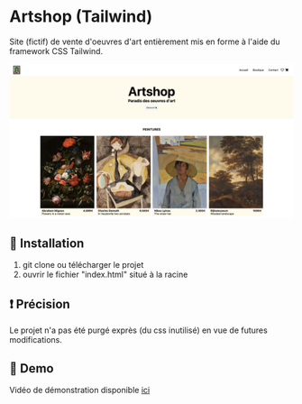 # Artshop (Tailwind)

Site (fictif) de vente d'oeuvres d'art entièrement mis en forme à l'aide du framework CSS Tailwind.

![Screenshot](screenshot.png)

## 🚀 Installation

1. git clone ou télécharger le projet
2. ouvrir le fichier "index.html" situé à la racine

## :exclamation: Précision

Le projet n'a pas été purgé exprès (du css inutilisé) en vue de futures modifications.

## 💫 Demo

Vidéo de démonstration disponible [ici](https://youtu.be/GDyM2mVWCW8?si=ajLyIuD030eD65u-)
